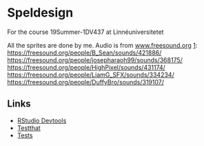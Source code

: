 # Speldesign

For the course 19Summer-1DV437 at Linnéuniversitetet

All the sprites are done by me.
Audio is from www.freesound.org
[1]: https://freesound.org/people/B_Sean/sounds/421886/
https://freesound.org/people/josepharaoh99/sounds/368175/
https://freesound.org/people/HighPixel/sounds/431174/
https://freesound.org/people/LiamG_SFX/sounds/334234/
https://freesound.org/people/DuffyBro/sounds/319107/

Links
-----

- [RStudio Devtools](http://www.rstudio.com/products/rpackages/devtools/)
- [Testthat](https://github.com/hadley/testthat)
- [Tests][1]

[1]: http://r-pkgs.had.co.nz/tests.html

